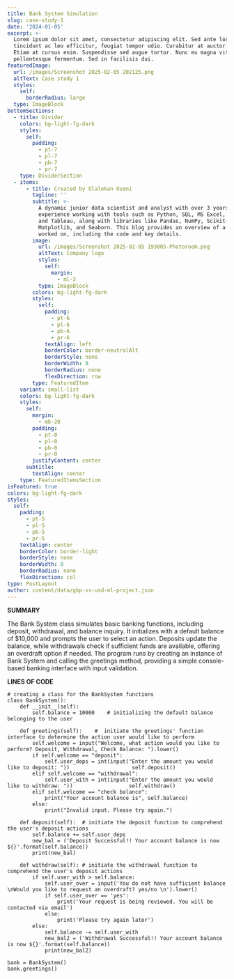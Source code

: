 ```yaml
---
title: Bank System Simulation
slug: case-study-1
date: '2024-01-05'
excerpt: >-
  Lorem ipsum dolor sit amet, consectetur adipiscing elit. Sed ante lorem,
  tincidunt ac leo efficitur, feugiat tempor odio. Curabitur at auctor sapien.
  Etiam at cursus enim. Suspendisse sed augue tortor. Nunc eu magna vitae lorem
  pellentesque fermentum. Sed in facilisis dui.
featuredImage:
  url: /images/Screenshot 2025-02-05 202125.png
  altText: Case study 1
  styles:
    self:
      borderRadius: large
  type: ImageBlock
bottomSections:
  - title: Divider
    colors: bg-light-fg-dark
    styles:
      self:
        padding:
          - pt-7
          - pl-7
          - pb-7
          - pr-7
    type: DividerSection
  - items:
      - title: Created by Olalekan Oseni
        tagline: ''
        subtitle: >-
          A dynamic junior data scientist and analyst with over 3 years of
          experience working with tools such as Python, SQL, MS Excel, Power BI,
          and Tableau, along with libraries like Pandas, NumPy, Scikit-Learn,
          Matplotlib, and Seaborn. This blog provides an overview of a project I
          worked on, including the code and key details.
        image:
          url: /images/Screenshot 2025-02-05 193005-Photoroom.png
          altText: Company logo
          styles:
            self:
              margin:
                - ml-3
          type: ImageBlock
        colors: bg-light-fg-dark
        styles:
          self:
            padding:
              - pt-6
              - pl-6
              - pb-6
              - pr-6
            textAlign: left
            borderColor: border-neutralAlt
            borderStyle: none
            borderWidth: 0
            borderRadius: none
            flexDirection: row
        type: FeaturedItem
    variant: small-list
    colors: bg-light-fg-dark
    styles:
      self:
        margin:
          - mb-20
        padding:
          - pt-0
          - pl-0
          - pb-0
          - pr-0
        justifyContent: center
      subtitle:
        textAlign: center
    type: FeaturedItemsSection
isFeatured: true
colors: bg-light-fg-dark
styles:
  self:
    padding:
      - pt-5
      - pl-5
      - pb-5
      - pr-5
    textAlign: center
    borderColor: border-light
    borderStyle: none
    borderWidth: 0
    borderRadius: none
    flexDirection: col
type: PostLayout
author: content/data/gbp-vs-usd-ml-project.json
---
```

**SUMMARY**

The Bank System class simulates basic banking functions, including deposit, withdrawal, and balance inquiry. It initializes with a default balance of $10,000 and prompts the user to select an action. Deposits update the balance, while withdrawals check if sufficient funds are available, offering an overdraft option if needed. The program runs by creating an instance of Bank System and calling the greetings method, providing a simple console-based banking interface with input validation.

**LINES OF CODE**

```
# creating a class for the BankSystem functions
class BankSystem():
    def __init__(self):
        self.balance = 10000    # initializing the default balance belonging to the user

    def greetings(self):    #  initiate the greetings' function interface to determine the action user would like to perform
        self.welcome = input("Welcome, what action would you like to perform? Deposit, Withdrawal, Check Balance: ").lower()
        if self.welcome == "deposit":
            self.user_deps = int(input("Enter the amount you would like to deposit: "))                    self.deposit()
        elif self.welcome == "withdrawal":
            self.user_with = int(input("Enter the amount you would like to withdraw: "))                  self.withdraw()
        elif self.welcome == "check balance":
            print("Your account balance is", self.balance)
        else:
            print("Invalid input. Please try again.")

    def deposit(self):  # initiate the deposit function to comprehend the user's deposit actions
        self.balance += self.user_deps
        new_bal = ('Deposit Successful!! Your account balance is now ${}'.format(self.balance))
        print(new_bal)

    def withdraw(self): # initiate the withdrawal function to comprehend the user's deposit actions
        if self.user_with > self.balance:
            self.user_over = input('You do not have sufficient balance \nWould you like to request an overdraft? yes/no \n').lower()
            if self.user_over == 'yes':
                print('Your request is being reviewed. You will be contacted via email')
            else:
                print('Please try again later')
        else:
            self.balance -= self.user_with
            new_bal2 = ('Withdrawal Successful!! Your account balance is now ${}'.format(self.balance))
            print(new_bal2)

bank = BankSystem()
bank.greetings()
```

